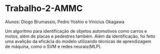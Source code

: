 # Trabalho-2-AMMC
Alunos: Diogo Brumassio, Pedro Yoshio e Vinicius Okagawa

Um algoritmo para identificação de objetos automotivos como carros e motos, além de placas e pedestres também. Além da identificação, foi feito uma avalição da eficácia do modelo utilizando técnicas de aprendizagem de máquina, como o SVM e redes neurais(MLP).
